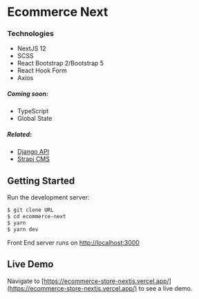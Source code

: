 # Ecommerce Next

### Technologies

- NextJS 12
- SCSS
- React Bootstrap 2/Bootstrap 5
- React Hook Form
- Axios

##### Coming soon:

- TypeScript
- Global State

##### Related:

- [Django API](https://github.com/mattjaikaran/ecommerce-api)
- [Strapi CMS](https://github.com/mattjaikaran/ecommerce-cms)

## Getting Started

Run the development server:

```bash
$ git clone URL
$ cd ecommerce-next
$ yarn
$ yarn dev
```

Front End server runs on [http://localhost:3000](http://localhost:3000)

## Live Demo

Navigate to [https://ecommerce-store-nextjs.vercel.app/](https://ecommerce-store-nextjs.vercel.app/) to see a live demo.
